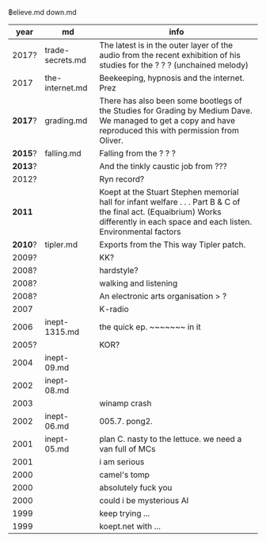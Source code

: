 ฿elieve.md
down.md

year | md | info
--- | --- | ---
2017? | trade-secrets.md | The latest is in the outer layer of the audio from the recent exhibition of his studies for the ? ? ? (unchained melody)
2017 | the-internet.md | Beekeeping, hypnosis and the internet. Prez
**2017**? | grading.md | There has also been some bootlegs of the Studies for Grading by Medium Dave. We managed to get a copy and have reproduced this with permission from Oliver.
**2015**? | falling.md | Falling from the ? ? ?
**2013**? |  | And the tinkly caustic job from ???
2012? | | Ryn record?
**2011** | | Koept at the Stuart Stephen memorial hall for infant welfare . . . Part B & C of the final act. (Equaibrium) Works differently in each space and each listen. Environmental factors
**2010**? | tipler.md | Exports from the This way Tipler patch.
2009? | | KK?
2008? | | hardstyle?
2008? | | walking and listening
2008? | | An electronic arts organisation > ?
2007 | | K-radio
2006 | inept-1315.md | the quick ep. ~~~~~~~ in it
2005? | | KOR?
2004 | inept-09.md
2002 | inept-08.md
2003 | | winamp crash
2002 | inept-06.md | 005.7. pong2.
2001 | inept-05.md | plan C. nasty to the lettuce. we need a van full of MCs
2001 | | i am serious
2000 | | camel's tomp
2000 | | absolutely fuck you
2000 | | could i be mysterious Al
1999 | | keep trying ...
1999 | | koept.net with ...
